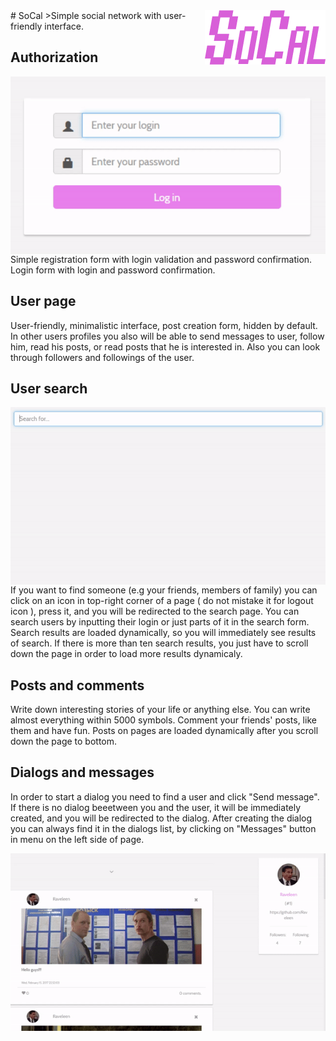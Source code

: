 <img src="https://github.com/Raveleen/SoCal/blob/master/Untitled-2.png" align="right" />
# SoCal
>Simple social network with user-friendly interface.

## Authorization
<img src="https://github.com/Raveleen/SoCal/blob/master/login-input.gif" align="right"/>
Simple registration form with login validation and password confirmation. Login form with login and password confirmation. 

## User page
User-friendly, minimalistic interface, post creation form, hidden by default. In other users profiles you also will be able to send messages to user, follow him, read his posts, or read posts that he is interested in. Also you can look through followers and followings of the user.

## User search
<img src="https://github.com/Raveleen/SoCal/blob/master/user-search.gif" align="right"/>
If you want to find someone (e.g your friends, members of family) you can click on an icon in top-right corner of a page ( do not mistake it for logout icon ), press it, and you will be redirected to the search page. You can search users by inputting their login or just parts of it in the search form. Search results are loaded dynamically, so you will immediately see results of search. If there is more than ten search results, you just have to scroll down the page in order to load more results dynamicaly.

## Posts and comments 
Write down interesting stories of your life or anything else. You can write almost everything within 5000 symbols. Comment your friends' posts, like them and have fun. Posts on pages are loaded dynamically after you scroll down the page to bottom.

## Dialogs and messages
In order to start a dialog you need to find a user and click "Send message". If there is no dialog beeetween you and the user, it will be immediately created, and you will be redirected to the dialog. After creating the dialog you can always find it in the dialogs list, by clicking on "Messages" button in menu on the left side of page.

<img src="https://github.com/Raveleen/SoCal/blob/master/followers-and-followings.gif" align="right"/>
